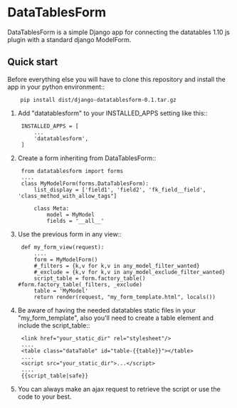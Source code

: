 DataTablesForm
=====

DataTablesForm is a simple Django app for connecting the datatables 1.10 js plugin with a standard django ModelForm.

Quick start
-----------

Before everything else you will have to clone this repository and install the app in your python environment::

        pip install dist/django-datatablesform-0.1.tar.gz

1. Add "datatablesform" to your INSTALLED_APPS setting like this::

        INSTALLED_APPS = [
            ...
            'datatablesform',
        ]

2. Create a form inheriting from DataTablesForm::

        from datatablesform import forms 
        ....
        class MyModelForm(forms.DataTablesForm):
            list_display = ['field1', 'field2', 'fk_field__field', 'class_method_with_allow_tags"]
    	
            class Meta:
                model = MyModel
                fields = '__all__'

3. Use the previous form in any view::
    
        def my_form_view(request):
            ....
            form = MyModelForm()
            #_filters = {k,v for k,v in any_model_filter_wanted}
            #_exclude = {k,v for k,v in any_model_exclude_filter_wanted}
            script_table = form.factory_table() #form.factory_table(_filters, _exclude)
            table = 'MyModel'
            return render(request, "my_form_template.html", locals())


4. Be aware of having the needed datatables static files in your "my_form_template",
   also you'll need to create a table element and include the script_table::
    
        <link href="your_static_dir" rel="stylesheet"/>
        ....
        <table class="dataTable" id="table-{{table}}"></table>
        ....
        <script src="your_static_dir">...</script>
        ....
        {{script_table|safe}}

5. You can always make an ajax request to retrieve the script or use the code to your best.

